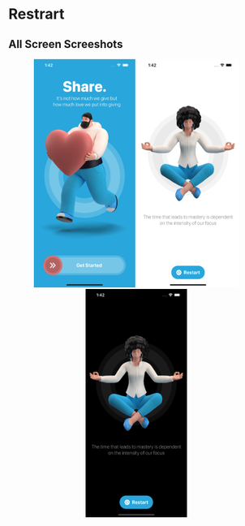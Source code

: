# Restrart
## All Screen Screeshots


<p align="center">
  <img width="200" height="450" src="0.png" alt="cli output"/>
  <img width="200" height="450" src="1.png" alt="cli output"/>
  <img width="200" height="450" src="2.png" alt="cli output"/>
</p>
